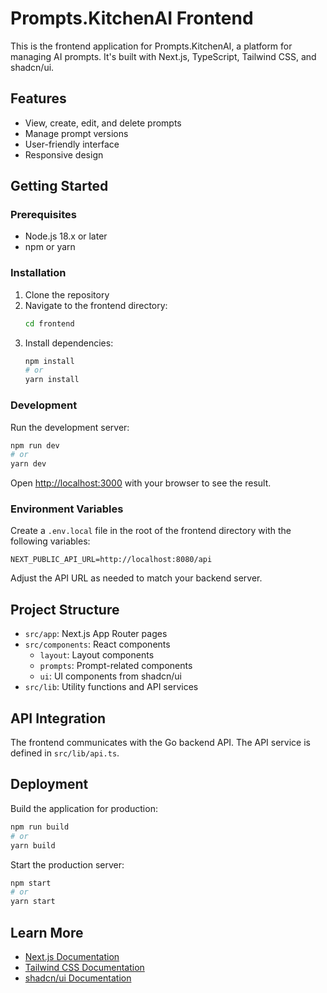 # Prompts.KitchenAI Frontend

This is the frontend application for Prompts.KitchenAI, a platform for managing AI prompts. It's built with Next.js, TypeScript, Tailwind CSS, and shadcn/ui.

## Features

- View, create, edit, and delete prompts
- Manage prompt versions
- User-friendly interface
- Responsive design

## Getting Started

### Prerequisites

- Node.js 18.x or later
- npm or yarn

### Installation

1. Clone the repository
2. Navigate to the frontend directory:
   ```bash
   cd frontend
   ```
3. Install dependencies:
   ```bash
   npm install
   # or
   yarn install
   ```

### Development

Run the development server:

```bash
npm run dev
# or
yarn dev
```

Open [http://localhost:3000](http://localhost:3000) with your browser to see the result.

### Environment Variables

Create a `.env.local` file in the root of the frontend directory with the following variables:

```
NEXT_PUBLIC_API_URL=http://localhost:8080/api
```

Adjust the API URL as needed to match your backend server.

## Project Structure

- `src/app`: Next.js App Router pages
- `src/components`: React components
  - `layout`: Layout components
  - `prompts`: Prompt-related components
  - `ui`: UI components from shadcn/ui
- `src/lib`: Utility functions and API services

## API Integration

The frontend communicates with the Go backend API. The API service is defined in `src/lib/api.ts`.

## Deployment

Build the application for production:

```bash
npm run build
# or
yarn build
```

Start the production server:

```bash
npm start
# or
yarn start
```

## Learn More

- [Next.js Documentation](https://nextjs.org/docs)
- [Tailwind CSS Documentation](https://tailwindcss.com/docs)
- [shadcn/ui Documentation](https://ui.shadcn.com)

